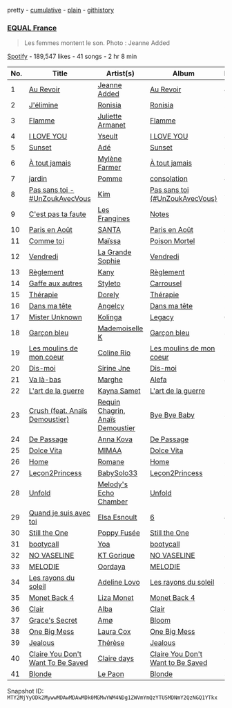pretty - [cumulative](/playlists/cumulative/37i9dQZF1DX4kZR8vL5oVX.md) - [plain](/playlists/plain/37i9dQZF1DX4kZR8vL5oVX) - [githistory](https://github.githistory.xyz/mackorone/spotify-playlist-archive/blob/main/playlists/plain/37i9dQZF1DX4kZR8vL5oVX)

### [EQUAL France](https://open.spotify.com/playlist/37i9dQZF1DX4kZR8vL5oVX)

> Les femmes montent le son\. Photo : Jeanne Added

[Spotify](https://open.spotify.com/user/spotify) - 189,547 likes - 41 songs - 2 hr 8 min

| No. | Title | Artist(s) | Album | Length |
|---|---|---|---|---|
| 1 | [Au Revoir](https://open.spotify.com/track/2zgdLtgbKNKbCxu9XNY02C) | [Jeanne Added](https://open.spotify.com/artist/5TEGxYftTkeKmLXkZjHNUE) | [Au Revoir](https://open.spotify.com/album/0yMMkD2mABHk4OcGNDQDYd) | 4:01 |
| 2 | [J'élimine](https://open.spotify.com/track/7Dts96N2o83Uc0xAl1hKaV) | [Ronisia](https://open.spotify.com/artist/4krMq8pXkLVTGplpYgHlnV) | [Ronisia](https://open.spotify.com/album/7dqyuC6iZx7dao1KBIfQty) | 2:17 |
| 3 | [Flamme](https://open.spotify.com/track/5mNzJwI6K103A3I46l081D) | [Juliette Armanet](https://open.spotify.com/artist/61CPKXT0bcKj8MKTNTMOXa) | [Flamme](https://open.spotify.com/album/2IHawKPF8EooRyVBYz3y1d) | 2:44 |
| 4 | [I LOVE YOU](https://open.spotify.com/track/1VbxvZ4Rv8Xw9Hvcp1iGRp) | [Yseult](https://open.spotify.com/artist/1QsdzIKkTT5gDFj8GB1cIX) | [I LOVE YOU](https://open.spotify.com/album/3SJhcGgcwKvJlw2epL7123) | 3:39 |
| 5 | [Sunset](https://open.spotify.com/track/3ElQZM0z5G62E4LpBTRv89) | [Adé](https://open.spotify.com/artist/3NIFl4tsySuu3eu8Yt8c0s) | [Sunset](https://open.spotify.com/album/7fEs6COj491uKlAxmGgaIU) | 3:28 |
| 6 | [À tout jamais](https://open.spotify.com/track/048gupABMSEZEm1UEkxbTP) | [Mylène Farmer](https://open.spotify.com/artist/0e04xgVBPU6mE2QkSHlufD) | [À tout jamais](https://open.spotify.com/album/7Lkk74RsYAycae1qV1fdxz) | 3:46 |
| 7 | [jardin](https://open.spotify.com/track/1QEcr57b4oSQuRk4ztmKkL) | [Pomme](https://open.spotify.com/artist/6e3pZKXUxrPfnUPJ960Hd9) | [consolation](https://open.spotify.com/album/3fDL1MKPGRyXRHUkHK1fR1) | 4:52 |
| 8 | [Pas sans toi \- \#UnZoukAvecVous](https://open.spotify.com/track/7gXQpl662hsWEiJQjWJqPF) | [Kim](https://open.spotify.com/artist/1bufaOa1xsdvxGxeqQJtzW) | [Pas sans toi \(\#UnZoukAvecVous\)](https://open.spotify.com/album/3D6XfeDD1DtnjMj2gSg59s) | 3:03 |
| 9 | [C'est pas ta faute](https://open.spotify.com/track/5zo1WKT1gj2vzuFyJsdfcH) | [Les Frangines](https://open.spotify.com/artist/2sYOUJa6fNc4ke4Zo6EkZ4) | [Notes](https://open.spotify.com/album/681bCt6MLf4hTxhVMdWH5R) | 3:02 |
| 10 | [Paris en Août](https://open.spotify.com/track/6fXUOK5wb2yZUMz1cWV2zd) | [SANTA](https://open.spotify.com/artist/5Vf6gyVzfo8TnzrPRBg3qo) | [Paris en Août](https://open.spotify.com/album/3EkxQ6GEnoum2TFhrrXOVg) | 3:11 |
| 11 | [Comme toi](https://open.spotify.com/track/1wuOycLyBzWSarmRb7iUeE) | [Maïssa](https://open.spotify.com/artist/2E1HBeu5oSprLnGtpuEv1Y) | [Poison Mortel](https://open.spotify.com/album/6WfSwm4DmcVHYE7fA49agO) | 3:28 |
| 12 | [Vendredi](https://open.spotify.com/track/3F5DnCBeQtfpxwgpLsdqvK) | [La Grande Sophie](https://open.spotify.com/artist/76IqDKTydgWzyIuNpUD3Jg) | [Vendredi](https://open.spotify.com/album/0uIGI1EYya6OyZUYjzmikH) | 2:34 |
| 13 | [Règlement](https://open.spotify.com/track/4MeHSbK9nWhRAt2au7SXHR) | [Kany](https://open.spotify.com/artist/0bD7mEP1eG7KRK84O1SjkF) | [Règlement](https://open.spotify.com/album/74U1OTZhSgCkB1i60vhvV1) | 2:36 |
| 14 | [Gaffe aux autres](https://open.spotify.com/track/33mN4sWswIF5wlRs061KXX) | [Styleto](https://open.spotify.com/artist/4vbZKiwmvbbW6onily9SJ5) | [Carrousel](https://open.spotify.com/album/48ipTBEr85O48Ig0CAQc5x) | 2:57 |
| 15 | [Thérapie](https://open.spotify.com/track/0h7UOz0ZIXjdQe5WUlQP4O) | [Dorely](https://open.spotify.com/artist/7zEvemWd0At54LjzE5SQnl) | [Thérapie](https://open.spotify.com/album/1rycyjpynBmWhWRHd1Mlyq) | 2:53 |
| 16 | [Dans ma tête](https://open.spotify.com/track/5utHnP9FfVEMUL0028gECs) | [Angelcy](https://open.spotify.com/artist/2BLqT1DuND6cAhJodiKmc2) | [Dans ma tête](https://open.spotify.com/album/1Vk9aNStxPy3DbGHDmkbxW) | 2:44 |
| 17 | [Mister Unknown](https://open.spotify.com/track/0YGxsYwJbxzaHJQ0lj37EL) | [Kolinga](https://open.spotify.com/artist/1l4wo8qR1qvFN8aym2xmDM) | [Legacy](https://open.spotify.com/album/5b3gna0s0ax6jG8BVULbUV) | 6:20 |
| 18 | [Garçon bleu](https://open.spotify.com/track/4TRKIvJaPFL4Ty4MtyjUhO) | [Mademoiselle K](https://open.spotify.com/artist/5O2FUMAWxdTikjoCBAXrNI) | [Garçon bleu](https://open.spotify.com/album/50m6eKmeHvHC1RWXjTxWVy) | 3:07 |
| 19 | [Les moulins de mon coeur](https://open.spotify.com/track/4NLBhoKGhE97oILXcMsAGc) | [Coline Rio](https://open.spotify.com/artist/0avwZ2v9jOgVLB1IfimwdA) | [Les moulins de mon coeur](https://open.spotify.com/album/3EZIJBxX2WkMDz6Jru2yeD) | 2:56 |
| 20 | [Dis\-moi](https://open.spotify.com/track/2eEuzVGjS8gBM60KfwWNpY) | [Sirine Jne](https://open.spotify.com/artist/3ZZZzt75IwYr287gQ161CA) | [Dis\-moi](https://open.spotify.com/album/5QTyecKatuvxU6SeV9wfm0) | 2:48 |
| 21 | [Va là\-bas](https://open.spotify.com/track/41183c9KH7KYJf0W1kea7X) | [Marghe](https://open.spotify.com/artist/0fmiJKQkjcX69wVNArGZtk) | [Alefa](https://open.spotify.com/album/2pv13oXcXyWdCH01SywgU3) | 3:18 |
| 22 | [L'art de la guerre](https://open.spotify.com/track/4mRgkfUochziQ02g1lVmPP) | [Kayna Samet](https://open.spotify.com/artist/3qLpAs6VLppZrKlI0CXK6k) | [L'art de la guerre](https://open.spotify.com/album/2Kr09zgLEEeU2v1OXkvPzM) | 2:29 |
| 23 | [Crush \(feat\. Anaïs Demoustier\)](https://open.spotify.com/track/3jHeHzz5MSmBhUuhaS6H7g) | [Requin Chagrin](https://open.spotify.com/artist/7hstPLRSo0ipNnICMpTN5g), [Anaïs Demoustier](https://open.spotify.com/artist/0nWAZSp0jv8b7RDmrbW4Eh) | [Bye Bye Baby](https://open.spotify.com/album/2iVrZlFKJDwvwnXz4VZYwm) | 3:18 |
| 24 | [De Passage](https://open.spotify.com/track/6lYSztZ3Ahlw2lhrFCV0ER) | [Anna Kova](https://open.spotify.com/artist/286w6qp0xgPtlyggwQk6DL) | [De Passage](https://open.spotify.com/album/1bAXfbc7L8lrM2RlWTDxNC) | 2:40 |
| 25 | [Dolce Vita](https://open.spotify.com/track/0ReH6t32sAXluk2qg0xi8e) | [MIMAA](https://open.spotify.com/artist/7CGhrDSdJxatpQf0qNRACS) | [Dolce Vita](https://open.spotify.com/album/3O5NY1Xn2Yy0R7rM8kvUXL) | 2:34 |
| 26 | [Home](https://open.spotify.com/track/0zkwUKkvqvlwsWfNfGCUaD) | [Romane](https://open.spotify.com/artist/0n4XFcBXIvCkXZdXQFMigW) | [Home](https://open.spotify.com/album/6ueq5w8dhXtozs3dbk1Vuc) | 3:23 |
| 27 | [Leçon2Princess](https://open.spotify.com/track/1NoqnhDb5sfoVzU7uQsa18) | [BabySolo33](https://open.spotify.com/artist/6OpHYcuQqOouW8AEwGc7SL) | [Leçon2Princess](https://open.spotify.com/album/5Av167ij9zDSuFCFGfcxQ6) | 2:43 |
| 28 | [Unfold](https://open.spotify.com/track/0pPriiSNZ0ZuTVsWZbPuph) | [Melody's Echo Chamber](https://open.spotify.com/artist/1S0vL284jxZYKtZQ2jsQ2X) | [Unfold](https://open.spotify.com/album/7M9pKniOt8uH8sWQwdQFMD) | 1:30 |
| 29 | [Quand je suis avec toi](https://open.spotify.com/track/33yv4bW1EHup8BsoGvvPrO) | [Elsa Esnoult](https://open.spotify.com/artist/4UqemBLSwyT41AG6RYp7N9) | [6](https://open.spotify.com/album/1TLZsU8GC8Yuq6sCh5yMQu) | 4:18 |
| 30 | [Still the One](https://open.spotify.com/track/3iJL22C8i6M0txZXrjeyb9) | [Poppy Fusée](https://open.spotify.com/artist/5IFUbcd4w9UlVpsMNfY4FT) | [Still the One](https://open.spotify.com/album/6TZ1OTwD1GCQyyeLKpE0ux) | 3:02 |
| 31 | [bootycall](https://open.spotify.com/track/7obibJSl1Dlcr2vHpO99Z5) | [Yoa](https://open.spotify.com/artist/7d1ctWXfrUvAe804Zld3Gy) | [bootycall](https://open.spotify.com/album/4ddGPrHs0PB1aJgt0ReAgj) | 2:28 |
| 32 | [NO VASELINE](https://open.spotify.com/track/4bvoNTQhZW4fHqYiScJLTn) | [KT Gorique](https://open.spotify.com/artist/2UQaGEb3EMAa01ibiQaEsh) | [NO VASELINE](https://open.spotify.com/album/2FXHBLZEpjD9CZ8HSWcoTB) | 3:16 |
| 33 | [MELODIE](https://open.spotify.com/track/7Mcyhg3EXPxwlYm7a3EGbV) | [Oordaya](https://open.spotify.com/artist/7JWxRPYnCGaZPh1L44NWtY) | [MELODIE](https://open.spotify.com/album/66QqIDdyRjPw9JaErRB83g) | 3:36 |
| 34 | [Les rayons du soleil](https://open.spotify.com/track/2910CL97fOZuktipcMhRCp) | [Adeline Lovo](https://open.spotify.com/artist/7yhd0k8UToSYCkNq7HUBC6) | [Les rayons du soleil](https://open.spotify.com/album/2YnlIGarVOdyCr9pyIJPU2) | 3:08 |
| 35 | [Monet Back 4](https://open.spotify.com/track/3B6X9wGF6mc0nq7HSKQOpf) | [Liza Monet](https://open.spotify.com/artist/2pm7A6x2MssiqbvAox6zXX) | [Monet Back 4](https://open.spotify.com/album/6eCZv1wDM1jf1w6OFJfIED) | 1:53 |
| 36 | [Clair](https://open.spotify.com/track/2vN5X8hMpUMopBp65fZ9RU) | [Alba](https://open.spotify.com/artist/4UhYvW3mqQS4btbiJDfMyV) | [Clair](https://open.spotify.com/album/1Ox9SwX7R2rXowWyPrZr4G) | 3:03 |
| 37 | [Grace's Secret](https://open.spotify.com/track/0MslBx8LZHh7cSVcE00EGK) | [Amø](https://open.spotify.com/artist/5ge6CL6agQQ7hvB8KLGKyF) | [Bloom](https://open.spotify.com/album/78rgf0QiclK8o8BlvZuYKV) | 1:58 |
| 38 | [One Big Mess](https://open.spotify.com/track/07Xx6slqgQ5BNuWqj8oncw) | [Laura Cox](https://open.spotify.com/artist/1Olw3LDdz2RWOLV491bG75) | [One Big Mess](https://open.spotify.com/album/2xedPu8DQ9EXvYl8KTmV75) | 3:56 |
| 39 | [Jealous](https://open.spotify.com/track/2RaoPjwysyOTrvWSrJqIlw) | [Thérèse](https://open.spotify.com/artist/0MRJR6Vi7XRaXbBe1H9WN1) | [Jealous](https://open.spotify.com/album/7itvyLgXtShLpIgBvVTzYO) | 3:13 |
| 40 | [Claire You Don't Want To Be Saved](https://open.spotify.com/track/66XB5Tr2pwzHeHHeENPIHW) | [Claire days](https://open.spotify.com/artist/51Vw9YWwshaKc9xqtHnNES) | [Claire You Don't Want to Be Saved](https://open.spotify.com/album/3BY3Ifhgfl1eOELBwuocO6) | 3:06 |
| 41 | [Blonde](https://open.spotify.com/track/7hiZSlGcCy8YLeHVsJjyNL) | [Le Paon](https://open.spotify.com/artist/2JGuBoiuoXvEI3A7CF1buF) | [Blonde](https://open.spotify.com/album/7cikiDel3bgFZLtStaDY7c) | 3:20 |

Snapshot ID: `MTY2MjYyODk2MywwMDAwMDAwMDk0MGMwYWM4NDg1ZWVmYmQzYTU5MDNmY2QzNGQ1YTkx`
